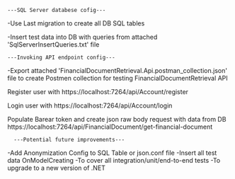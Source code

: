  			
	---SQL Server databese cofig---

-Use Last migration to create all DB SQL tables

-Insert test data into DB with queries from attached 'SqlServerInsertQueries.txt' file

	---Invoking API endpoint config---

-Export attached 'FinancialDocumentRetrieval.Api.postman_collection.json' file to create Postmen collection for testing FinancialDocumentRetrieval API 

Register user with
https://localhost:7264/api/Account/register

Login user with 
https://localhost:7264/api/Account/login

Populate Barear token and create json raw body request with data from DB https://localhost:7264/api/FinancialDocument/get-financial-document


      ---Potential future improvements---
     
-Add Anonymization Config to SQL Table or json.conf file
-Insert all test data OnModelCreating
-To cover all integration/unit/end-to-end tests
-To upgrade to a new version of .NET
